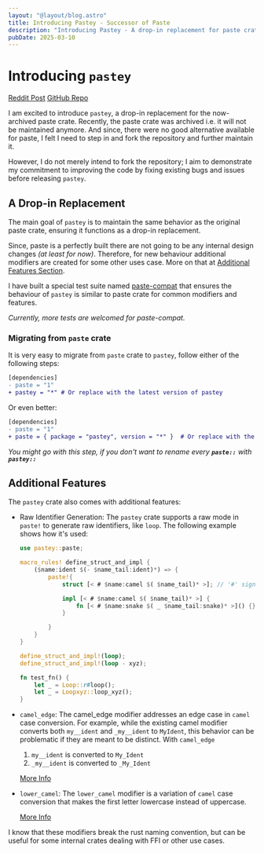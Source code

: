 ```yaml
---
layout: "@layout/blog.astro"
title: Introducing Pastey - Successor of Paste
description: "Introducing Pastey - A drop-in replacement for paste crate"
pubDate: 2025-03-10
---
```


# Introducing `pastey`

[Reddit Post](https://www.reddit.com/r/rust/comments/1j7fnsi/introducing_pastey_successor_of_paste/)
[GitHub Repo](https://github.com/as1100k/pastey)

I am excited to introduce `pastey`, a drop-in replacement for the now-archived paste crate.
Recently, the paste crate was archived i.e. it will not be maintained anymore. And since,
there were no good alternative available for paste, I felt I need to step in and fork the
repository and further maintain it.

However, I do not merely intend to fork the repository; I aim to demonstrate my commitment
to improving the code by fixing existing bugs and issues before releasing `pastey`.

## A Drop-in Replacement

The main goal of `pastey` is to maintain the same behavior as the original paste crate, ensuring
it functions as a drop-in replacement.

Since, paste is a perfectly built there are not going to be any internal design changes
_(at least for now)_. Therefore, for new behaviour additional modifiers are created for some other
uses case. More on that at [Additional Features Section](#additional-features).

I have built a special test suite named [paste-compat](https://github.com/AS1100K/pastey/tree/master/paste-compat)
that ensures the behaviour of `pastey` is similar to paste crate for common modifiers and features.

_Currently, more tests are welcomed for paste-compat._

### Migrating from `paste` crate

It is very easy to migrate from `paste` crate to `pastey`, follow either of the following steps:

```diff
[dependencies]
- paste = "1"
+ pastey = "*" # Or replace with the latest version of pastey
```

Or even better:

```diff
[dependencies]
- paste = "1"
+ paste = { package = "pastey", version = "*" }  # Or replace with the latest version of pastey
```

_You might go with this step, if you don't want to rename every **`paste::`** with **`pastey::`**_

## Additional Features

The `pastey` crate also comes with additional features:

- Raw Identifier Generation: The `pastey` crate supports a raw mode in `paste!` to generate raw
  identifiers, like `loop`. The following example shows how it's used:

  ```rust
  use pastey::paste;

  macro_rules! define_struct_and_impl {
      ($name:ident $(- $name_tail:ident)*) => {
          paste!{
              struct [< # $name:camel $( $name_tail)* >]; // '#' signals a raw identifier

              impl [< # $name:camel $( $name_tail)* >] {
                  fn [< # $name:snake $( _ $name_tail:snake)* >]() {}
              }

          }
      }
  }

  define_struct_and_impl!(loop);
  define_struct_and_impl!(loop - xyz);

  fn test_fn() {
      let _ = Loop::r#loop();
      let _ = Loopxyz::loop_xyz();
  }
  ```

- `camel_edge`: The camel_edge modifier addresses an edge case in `camel` case conversion. For
  example, while the existing camel modifier converts both `my__ident` and `_my__ident` to `MyIdent`,
  this behavior can be problematic if they are meant to be distinct. With `camel_edge`

  1. `my__ident` is converted to `My_Ident`
  2. `_my__ident` is converted to `_My_Ident`

  [More Info](https://github.com/AS1100K/pastey/issues/3)

- `lower_camel`: The `lower_camel` modifier is a variation of `camel` case conversion that makes
  the first letter lowercase instead of uppercase.

  [More Info](https://github.com/AS1100K/pastey/issues/4)

I know that these modifiers break the rust naming convention, but can be useful for some internal crates
dealing with FFI or other use cases.
